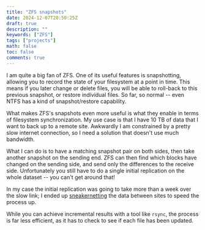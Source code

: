 ```yaml
---
title: "ZFS snapshots"
date: 2024-12-07T20:50:25Z
draft: true
description: ""
keywords: ["ZFS"]
tags: ["projects"]
math: false
toc: false
comments: true
---
```


I am quite a big fan of ZFS. One of its useful features is snapshotting, allowing you to record the state of your filesystem at a point in time. This means if you later change or delete files, you will be able to roll-back to this previous snapshot, or restore individual files. So far, so normal -- even NTFS has a kind of snapshot/restore capability.

What makes ZFS's snapshots even more useful is what they enable in terms of filesystem synchronization. My use case is that I have 10 TB of data that I want to back up to a remote site. Awkwardly I am constrained by a pretty slow internet connection, so I need a solution that doesn't use much bandwidth.

What I can do is to have a matching snapshot pair on both sides, then take another snapshot on the sending end. ZFS can then find which blocks have changed on the sending side, and send only the differences to the receive side. Unfortunately you still have to do a single initial replication on the whole dataset -- you can't get around that!

In my case the initial replication was going to take more than a week over the slow link; I ended up [sneakernetting](https://en.wikipedia.org/wiki/Sneakernet) the data between sites to speed the process up. 

While you can achieve incremental results with a tool like `rsync`, the process is far less efficient, as it has to check to see if each file has been updated.
 
